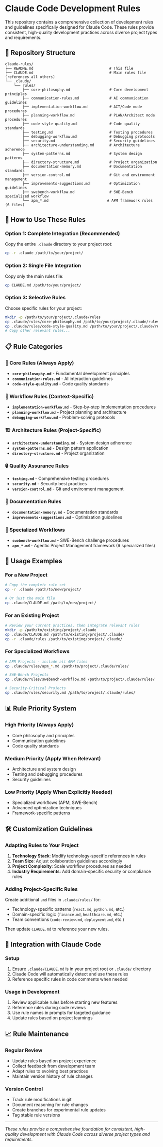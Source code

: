 # Claude Code Development Rules

This repository contains a comprehensive collection of development rules and guidelines specifically designed for Claude Code. These rules provide consistent, high-quality development practices across diverse project types and requirements.

## 📁 Repository Structure

```
claude-rules/
├── README.md                                   # This file
├── CLAUDE.md                                   # Main rules file (references all others)
└── .claude/
    └── rules/
        ├── core-philosophy.md                  # Core development principles
        ├── communication-rules.md              # AI communication guidelines
        ├── implementation-workflow.md          # ACT/Code mode procedures
        ├── planning-workflow.md                # PLAN/Architect mode procedures
        ├── code-style-quality.md               # Code quality standards
        ├── testing.md                          # Testing procedures
        ├── debugging-workflow.md               # Debugging protocols
        ├── security.md                         # Security guidelines
        ├── architecture-understanding.md       # Architecture adherence
        ├── system-patterns.md                  # System design patterns
        ├── directory-structure.md              # Project organization
        ├── documentation-memory.md             # Documentation standards
        ├── version-control.md                  # Git and environment management
        ├── improvements-suggestions.md         # Optimization guidelines
        ├── swebench-workflow.md                # SWE-Bench specialized workflow
        └── apm_*.md                           # APM framework rules (6 files)
```

## 🚀 How to Use These Rules

### Option 1: Complete Integration (Recommended)
Copy the entire `.claude` directory to your project root:

```bash
cp -r .claude /path/to/your/project/
```

### Option 2: Single File Integration
Copy only the main rules file:

```bash
cp CLAUDE.md /path/to/your/project/
```

### Option 3: Selective Rules
Choose specific rules for your project:

```bash
mkdir -p /path/to/your/project/.claude/rules
cp .claude/rules/core-philosophy.md /path/to/your/project/.claude/rules/
cp .claude/rules/code-style-quality.md /path/to/your/project/.claude/rules/
# Copy other relevant rules...
```

## 📋 Rule Categories

### 🎯 Core Rules (Always Apply)
- **`core-philosophy.md`** - Fundamental development principles
- **`communication-rules.md`** - AI interaction guidelines  
- **`code-style-quality.md`** - Code quality standards

### 🔧 Workflow Rules (Context-Specific)
- **`implementation-workflow.md`** - Step-by-step implementation procedures
- **`planning-workflow.md`** - Project planning and architecture
- **`debugging-workflow.md`** - Problem-solving protocols

### 🏗️ Architecture Rules (Project-Specific)
- **`architecture-understanding.md`** - System design adherence
- **`system-patterns.md`** - Design pattern application
- **`directory-structure.md`** - Project organization

### 🔒 Quality Assurance Rules
- **`testing.md`** - Comprehensive testing procedures
- **`security.md`** - Security best practices
- **`version-control.md`** - Git and environment management

### 📝 Documentation Rules
- **`documentation-memory.md`** - Documentation standards
- **`improvements-suggestions.md`** - Optimization guidelines

### 🤖 Specialized Workflows
- **`swebench-workflow.md`** - SWE-Bench challenge procedures
- **`apm_*.md`** - Agentic Project Management framework (6 specialized files)

## 🎯 Usage Examples

### For a New Project
```bash
# Copy the complete rule set
cp -r .claude /path/to/new/project/

# Or just the main file
cp .claude/CLAUDE.md /path/to/new/project/
```

### For an Existing Project
```bash
# Review your current practices, then integrate relevant rules
mkdir -p /path/to/existing/project/.claude
cp .claude/CLAUDE.md /path/to/existing/project/.claude/
cp -r .claude/rules /path/to/existing/project/.claude/
```

### For Specialized Workflows
```bash
# APM Projects - include all APM files
cp .claude/rules/apm_*.md /path/to/project/.claude/rules/

# SWE-Bench Projects
cp .claude/rules/swebench-workflow.md /path/to/project/.claude/rules/

# Security-Critical Projects
cp .claude/rules/security.md /path/to/project/.claude/rules/
```

## 📊 Rule Priority System

### High Priority (Always Apply)
- Core philosophy and principles
- Communication guidelines
- Code quality standards

### Medium Priority (Apply When Relevant)
- Architecture and system design
- Testing and debugging procedures
- Security guidelines

### Low Priority (Apply When Explicitly Needed)
- Specialized workflows (APM, SWE-Bench)
- Advanced optimization techniques
- Framework-specific patterns

## 🛠️ Customization Guidelines

### Adapting Rules to Your Project
1. **Technology Stack**: Modify technology-specific references in rules
2. **Team Size**: Adjust collaboration guidelines accordingly
3. **Project Complexity**: Scale workflow procedures as needed
4. **Industry Requirements**: Add domain-specific security or compliance rules

### Adding Project-Specific Rules
Create additional `.md` files in `.claude/rules/` for:
- Technology-specific patterns (`react.md`, `python.md`, etc.)
- Domain-specific logic (`finance.md`, `healthcare.md`, etc.)
- Team conventions (`code-review.md`, `deployment.md`, etc.)

Then update `CLAUDE.md` to reference your new rules.

## 🔧 Integration with Claude Code

### Setup
1. Ensure `.claude/CLAUDE.md` is in your project root or `.claude/` directory
2. Claude Code will automatically detect and use these rules
3. Reference specific rules in code comments when needed

### Usage in Development
1. Review applicable rules before starting new features
2. Reference rules during code reviews
3. Use rule names in prompts for targeted guidance
4. Update rules based on project learnings

## 📈 Rule Maintenance

### Regular Review
- Update rules based on project experience
- Collect feedback from development team
- Adapt rules to evolving best practices
- Maintain version history of rule changes

### Version Control
- Track rule modifications in git
- Document reasoning for rule changes
- Create branches for experimental rule updates
- Tag stable rule versions

---

*These rules provide a comprehensive foundation for consistent, high-quality development with Claude Code across diverse project types and requirements.*
